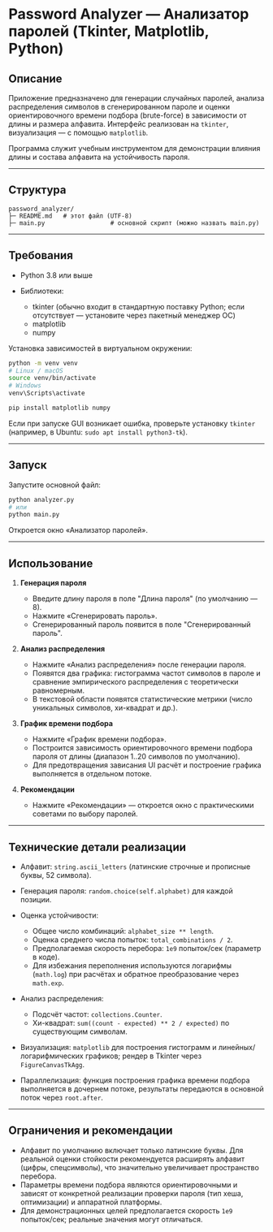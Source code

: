 # Password Analyzer — Анализатор паролей (Tkinter, Matplotlib, Python)

## Описание

Приложение предназначено для генерации случайных паролей, анализа распределения символов в сгенерированном пароле и оценки ориентировочного времени подбора (brute-force) в зависимости от длины и размера алфавита. Интерфейс реализован на `tkinter`, визуализация — с помощью `matplotlib`.

Программа служит учебным инструментом для демонстрации влияния длины и состава алфавита на устойчивость пароля.

---

## Структура

```
password_analyzer/
├─ README.md   # этот файл (UTF-8)
├─ main.py                  # основной скрипт (можно назвать main.py)
```

---

## Требования

* Python 3.8 или выше
* Библиотеки:

  * tkinter (обычно входит в стандартную поставку Python; если отсутствует — установите через пакетный менеджер ОС)
  * matplotlib
  * numpy

Установка зависимостей в виртуальном окружении:

```bash
python -m venv venv
# Linux / macOS
source venv/bin/activate
# Windows
venv\Scripts\activate

pip install matplotlib numpy
```

Если при запуске GUI возникает ошибка, проверьте установку `tkinter` (например, в Ubuntu: `sudo apt install python3-tk`).

---

## Запуск

Запустите основной файл:

```bash
python analyzer.py
# или
python main.py
```

Откроется окно «Анализатор паролей».

---

## Использование

1. **Генерация пароля**

   * Введите длину пароля в поле "Длина пароля" (по умолчанию — 8).
   * Нажмите «Сгенерировать пароль».
   * Сгенерированный пароль появится в поле "Сгенерированный пароль".

2. **Анализ распределения**

   * Нажмите «Анализ распределения» после генерации пароля.
   * Появятся два графика: гистограмма частот символов в пароле и сравнение эмпирического распределения с теоретически равномерным.
   * В текстовой области появятся статистические метрики (число уникальных символов, хи-квадрат и др.).

3. **График времени подбора**

   * Нажмите «График времени подбора».
   * Построится зависимость ориентировочного времени подбора пароля от длины (диапазон 1..20 символов по умолчанию).
   * Для предотвращения зависания UI расчёт и построение графика выполняется в отдельном потоке.

4. **Рекомендации**

   * Нажмите «Рекомендации» — откроется окно с практическими советами по выбору паролей.

---

## Технические детали реализации

* Алфавит: `string.ascii_letters` (латинские строчные и прописные буквы, 52 символа).
* Генерация пароля: `random.choice(self.alphabet)` для каждой позиции.
* Оценка устойчивости:

  * Общее число комбинаций: `alphabet_size ** length`.
  * Оценка среднего числа попыток: `total_combinations / 2`.
  * Предполагаемая скорость перебора: `1e9` попыток/сек (параметр в коде).
  * Для избежания переполнения используются логарифмы (`math.log`) при расчётах и обратное преобразование через `math.exp`.
* Анализ распределения:

  * Подсчёт частот: `collections.Counter`.
  * Хи-квадрат: `sum((count - expected) ** 2 / expected)` по существующим символам.
* Визуализация: `matplotlib` для построения гистограмм и линейных/логарифмических графиков; рендер в Tkinter через `FigureCanvasTkAgg`.
* Параллелизация: функция построения графика времени подбора выполняется в дочернем потоке, результаты передаются в основной поток через `root.after`.

---

## Ограничения и рекомендации

* Алфавит по умолчанию включает только латинские буквы. Для реальной оценки стойкости рекомендуется расширять алфавит (цифры, спецсимволы), что значительно увеличивает пространство перебора.
* Параметры времени подбора являются ориентировочными и зависят от конкретной реализации проверки пароля (тип хеша, оптимизации) и аппаратной платформы.
* Для демонстрационных целей предполагается скорость `1e9` попыток/сек; реальные значения могут отличаться.

